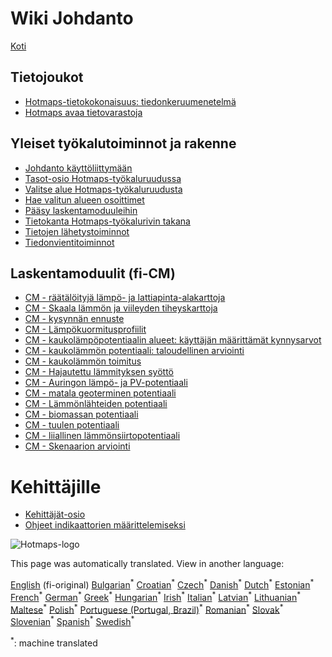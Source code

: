 <h1> Wiki Johdanto </h1><p> <a href="Home">Koti</a> </p><h2> Tietojoukot </h2><ul><li> <a href="Hotmaps-data-set-method-of-data-collection">Hotmaps-tietokokonaisuus: tiedonkeruumenetelmä</a> </li><li> <a href="Hotmaps-open-data-repositories">Hotmaps avaa tietovarastoja</a> </li></ul><h2> Yleiset työkalutoiminnot ja rakenne </h2><ul><li> <a href="Introduction-to-user-interface">Johdanto käyttöliittymään</a> </li><li> <a href="Layers-section-in-the-Hotmaps-toolbox">Tasot-osio Hotmaps-työkaluruudussa</a> </li><li> <a href="Select-a-region-in-the-Hotmaps-toolbox">Valitse alue Hotmaps-työkaluruudusta</a> </li><li> <a href="Retrieve-indicators-of-a-selected-area">Hae valitun alueen osoittimet</a> </li><li> <a href="Access-to-calculation-modules">Pääsy laskentamoduuleihin</a> </li><li> <a href="Database-behind-the-Hotmaps-toolbox">Tietokanta Hotmaps-työkalurivin takana</a> </li><li> <a href="Data-upload-functionalities">Tietojen lähetystoiminnot</a> </li><li> <a href="Data-export-functionalities">Tiedonvientitoiminnot</a> </li></ul><h2> Laskentamoduulit (fi-CM) </h2><ul><li> <a href="CM-Customized-heat-and-floor-area-density-maps">CM - räätälöityjä lämpö- ja lattiapinta-alakarttoja</a> </li><li> <a href="CM-Scale-heat-and-cool-density-maps">CM - Skaala lämmön ja viileyden tiheyskarttoja</a> </li><li> <a href="CM-Demand-projection">CM - kysynnän ennuste</a> </li><li> <a href="CM-Heat-load-profiles">CM - Lämpökuormitusprofiilit</a> </li><li> <a href="CM-District-heating-potential-areas-user-defined-thresholds">CM - kaukolämpöpotentiaalin alueet: käyttäjän määrittämät kynnysarvot</a> </li><li> <a href="CM-District-heating-potential-economic-assessment">CM - kaukolämmön potentiaali: taloudellinen arviointi</a> </li><li> <a href="CM-District-heating-supply-dispatch">CM - kaukolämmön toimitus</a> </li><li> <a href="CM-Decentral-heating-supply">CM - Hajautettu lämmityksen syöttö</a> </li><li> <a href="CM-Solar-thermal-and-PV-potential">CM - Auringon lämpö- ja PV-potentiaali</a> </li><li> <a href="CM-Shallow-geothermal-potential">CM - matala geoterminen potentiaali</a> </li><li> <a href="CM-Heat-source-potential">CM - Lämmönlähteiden potentiaali</a> </li><li> <a href="CM-Biomass-potential">CM - biomassan potentiaali</a> </li><li> <a href="CM-Wind-potential">CM - tuulen potentiaali</a> </li><li> <a href="CM-Excess-heat-transport-potential">CM - liiallinen lämmönsiirtopotentiaali</a> </li><li> <a href="CM-Scenario-assessment">CM - Skenaarion arviointi</a> </li></ul><h1> Kehittäjille </h1><ul><li> <a href="Developers">Kehittäjät-osio</a> </li><li> <a href="Guidelines-for-defining-indicators">Ohjeet indikaattorien määrittelemiseksi</a> </li></ul><p><img alt="Hotmaps-logo" src="https://www.hotmaps-project.eu/wp-content/uploads/2017/02/logo.svg"/></p>

This page was automatically translated. View in another language:

[English](../en/_Sidebar.md) (fi-original) [Bulgarian](../bg/_Sidebar.md)<sup>\*</sup> [Croatian](../hr/_Sidebar.md)<sup>\*</sup> [Czech](../cs/_Sidebar.md)<sup>\*</sup> [Danish](../da/_Sidebar.md)<sup>\*</sup> [Dutch](../nl/_Sidebar.md)<sup>\*</sup> [Estonian](../et/_Sidebar.md)<sup>\*</sup>  [French](../fr/_Sidebar.md)<sup>\*</sup> [German](../de/_Sidebar.md)<sup>\*</sup> [Greek](../el/_Sidebar.md)<sup>\*</sup> [Hungarian](../hu/_Sidebar.md)<sup>\*</sup> [Irish](../ga/_Sidebar.md)<sup>\*</sup> [Italian](../it/_Sidebar.md)<sup>\*</sup> [Latvian](../lv/_Sidebar.md)<sup>\*</sup> [Lithuanian](../lt/_Sidebar.md)<sup>\*</sup> [Maltese](../mt/_Sidebar.md)<sup>\*</sup> [Polish](../pl/_Sidebar.md)<sup>\*</sup> [Portuguese (Portugal, Brazil)](../pt/_Sidebar.md)<sup>\*</sup> [Romanian](../ro/_Sidebar.md)<sup>\*</sup> [Slovak](../sk/_Sidebar.md)<sup>\*</sup> [Slovenian](../sl/_Sidebar.md)<sup>\*</sup> [Spanish](../es/_Sidebar.md)<sup>\*</sup> [Swedish](../sv/_Sidebar.md)<sup>\*</sup> 

<sup>\*</sup>: machine translated
